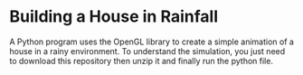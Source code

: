 # Building a House in Rainfall

A Python program uses the OpenGL library to create a simple animation of a house in a rainy environment. To understand the simulation, you just need to download this repository then unzip it and finally run the python file. 
